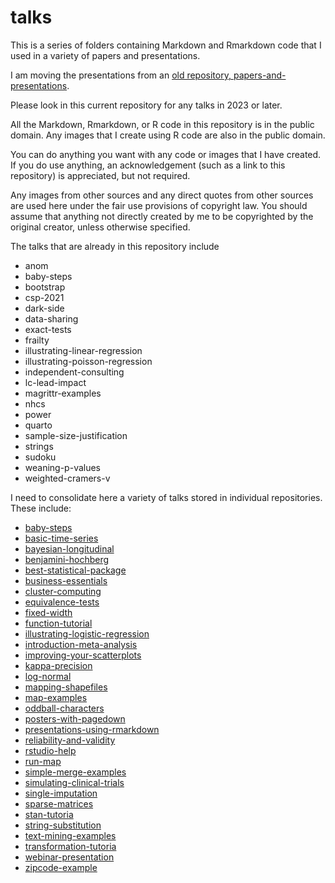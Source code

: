 # talks

This is a series of folders containing Markdown and Rmarkdown 
code that I used in a variety of papers and presentations.

I am moving the presentations from an
[old repository, papers-and-presentations][papers].

[papers]: https://github.com/pmean/papers-and-presentations

Please look in this current repository for any talks in 2023
or later.

All the Markdown, Rmarkdown, or R code in this repository
is in the public domain. Any images that I create using
R code are also in the public domain.

You can do anything you want with any code or images that I
have created. If you do use anything, an acknowledgement
(such as a link to this repository) is appreciated, but
not required.

Any images from other sources and any direct
quotes from other sources are used here under the fair
use provisions of copyright law. You should assume that
anything not directly created by me to be copyrighted by the 
original creator, unless otherwise specified.

The talks that are already in this repository include

-   anom
-   baby-steps
-   bootstrap
-   csp-2021
-   dark-side
-   data-sharing
-   exact-tests
-   frailty
-   illustrating-linear-regression
-   illustrating-poisson-regression
-   independent-consulting
-   lc-lead-impact
-   magrittr-examples
-   nhcs
-   power
-   quarto
-   sample-size-justification
-   strings
-   sudoku
-   weaning-p-values
-   weighted-cramers-v

I need to consolidate here a variety of talks stored in individual repositories. These include:

-   [baby-steps][bab]
-   [basic-time-series][bts]
-   [bayesian-longitudinal][blo]
-   [benjamini-hochberg][ben]
-   [best-statistical-package][bes]
-   [business-essentials][bus]
-   [cluster-computing][clu]
-   [equivalence-tests][equ]
-   [fixed-width][fix]
-   [function-tutorial][fun]
-   [illustrating-logistic-regression][ilo]
-   [introduction-meta-analysis][ima]
-   [improving-your-scatterplots][imp]
-   [kappa-precision][kap]
-   [log-normal][log]
-   [mapping-shapefiles][msh]
-   [map-examples][mex]
-   [oddball-characters][odd]
-   [posters-with-pagedown][pos]
-   [presentations-using-rmarkdown][pre]
-   [reliability-and-validity][rel]
-   [rstudio-help][rst]
-   [run-map][run]
-   [simple-merge-examples][sme]
-   [simulating-clinical-trials][scl]
-   [single-imputation][sin]
-   [sparse-matrices][spa]
-   [stan-tutoria][sta]
-   [string-substitution][str]
-   [text-mining-examples][tex]
-   [transformation-tutoria][tra]
-   [webinar-presentation][web]
-   [zipcode-example][zip]







[bab]: https://github.com/pmean/baby-steps
[bts]: https://github.com/pmean/basic-time-series
[blo]: https://github.com/pmean/bayesian-longitudinal
[ben]: https://github.com/pmean/benjamini-hochberg
[bes]: https://github.com/pmean/best-statistical-package
[bus]: https://github.com/pmean/business-essentials
[clu]: https://github.com/pmean/cluster-computing
[equ]: https://github.com/pmean/equivalence-tests
[fix]: https://github.com/pmean/fixed-width
[fun]: https://github.com/pmean/function-tutorial
[ilo]: https://github.com/pmean/illustrating-logistic-regression
[ima]: https://github.com/pmean/introduction-meta-analysis
[imp]: https://github.com/pmean/improving-your-scatterplots
[kap]: https://github.com/pmean/kappa-precision
[log]: https://github.com/pmean/lognormal-distribution
[mex]: https://github.com/pmean/map-examples
[msh]: https://github.com/pmean/mapping-shapefiles
[odd]: https://github.com/pmean/oddball-characters
[pos]: https://github.com/pmean/posters-with-pagedown
[pre]: https://github.com/pmean/presentations-using-rmarkdown
[rel]: https://github.com/pmean/reliability-and-validity
[rst]: https://github.com/pmean/rstudio-help
[run]: https://github.com/pmean/run-map
[scl]: https://github.com/pmean/simulating-clinical-trials
[sme]: https://github.com/pmean/simple-merge-examples
[sin]: https://github.com/pmean/single-imputation
[spa]: https://github.com/pmean/sparse-matrices
[sta]: https://github.com/pmean/stan-tutorial
[str]: https://github.com/pmean/string-substitution
[tex]: https://github.com/pmean/text-mining-examples
[tra]: https://github.com/pmean/transformation-tutorial
[web]: https://github.com/pmean/webinar-presentation
[zip]: https://github.com/pmean/zipcode-example
